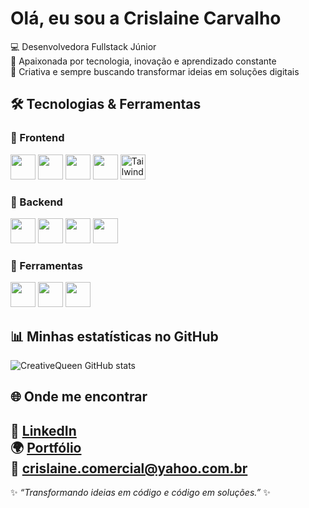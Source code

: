 # Olá, eu sou a Crislaine Carvalho 

💻 Desenvolvedora Fullstack Júnior  
🚀 Apaixonada por tecnologia, inovação e aprendizado constante  
🎨 Criativa e sempre buscando transformar ideias em soluções digitais  

## 🛠️ Tecnologias & Ferramentas

### 🔹 Frontend
<p>
  <img src="https://cdn.jsdelivr.net/gh/devicons/devicon/icons/html5/html5-original.svg" width="40"/>
  <img src="https://cdn.jsdelivr.net/gh/devicons/devicon/icons/css3/css3-original.svg" width="40"/>
  <img src="https://cdn.jsdelivr.net/gh/devicons/devicon/icons/javascript/javascript-original.svg" width="40"/>
  <img src="https://cdn.jsdelivr.net/gh/devicons/devicon/icons/react/react-original.svg" width="40"/>
  <img src="https://cdn.jsdelivr.net/gh/devicons/devicon/icons/tailwindcss/tailwindcss-original.svg" width="40" alt="Tailwind CSS" />
</p>

### 🔹 Backend
<p>
  <img src="https://cdn.jsdelivr.net/gh/devicons/devicon/icons/python/python-original.svg" width="40"/>
  <img src="https://cdn.jsdelivr.net/gh/devicons/devicon/icons/django/django-plain.svg" width="40"/>
  <img src="https://cdn.jsdelivr.net/gh/devicons/devicon/icons/nodejs/nodejs-original.svg" width="40"/>
  <img src="https://cdn.jsdelivr.net/gh/devicons/devicon/icons/postgresql/postgresql-original.svg" width="40"/>
</p>

### 🔹 Ferramentas
<p>
  <img src="https://cdn.jsdelivr.net/gh/devicons/devicon/icons/git/git-original.svg" width="40"/>
  <img src="https://cdn.jsdelivr.net/gh/devicons/devicon/icons/github/github-original.svg" width="40"/>
  <img src="https://cdn.jsdelivr.net/gh/devicons/devicon/icons/canva/canva-original.svg" width="40"/>
</p>



## 📊 Minhas estatísticas no GitHub
![CreativeQueen GitHub stats](https://github-readme-stats.vercel.app/api?username=creativequeen&show_icons=true&theme=dracula)


## 🌐 Onde me encontrar
🔗 [LinkedIn](https://linkedin.com/in/crislainescarvalho)  
🌍 [Portfólio](https://crislainecarvalho.com)  
📧 **crislaine.comercial@yahoo.com.br**
---

✨ _“Transformando ideias em código e código em soluções.”_ ✨

